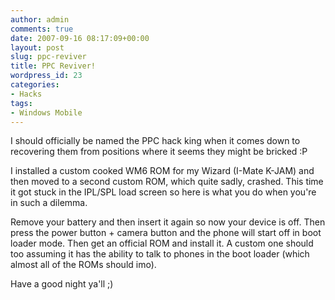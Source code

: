 ```yaml
---
author: admin
comments: true
date: 2007-09-16 08:17:09+00:00
layout: post
slug: ppc-reviver
title: PPC Reviver!
wordpress_id: 23
categories:
- Hacks
tags:
- Windows Mobile
---
```


I should officially be named the PPC hack king when it comes down to recovering them from positions where it seems they might be bricked :P

I installed a custom cooked WM6 ROM for my Wizard (I-Mate K-JAM) and then moved to a second custom ROM, which quite sadly, crashed. This time it got stuck in the IPL/SPL load screen so here is what you do when you're in such a dilemma.

Remove your battery and then insert it again so now your device is off. Then press the power button + camera button and the phone will start off in boot loader mode. Then get an official ROM and install it. A custom one should too assuming it has the ability to talk to phones in the boot loader (which almost all of the ROMs should imo).

Have a good night ya'll ;)
